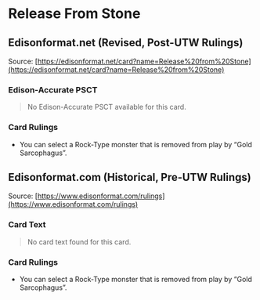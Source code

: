 # Release From Stone

## Edisonformat.net (Revised, Post-UTW Rulings)

Source: [https://edisonformat.net/card?name=Release%20from%20Stone](https://edisonformat.net/card?name=Release%20from%20Stone)

### Edison-Accurate PSCT

> No Edison-Accurate PSCT available for this card.

### Card Rulings

*   You can select a Rock-Type monster that is removed from play by “Gold Sarcophagus”.


## Edisonformat.com (Historical, Pre-UTW Rulings)

Source: [https://www.edisonformat.com/rulings](https://www.edisonformat.com/rulings)

### Card Text

> No card text found for this card.

### Card Rulings

*   You can select a Rock-Type monster that is removed from play by “Gold Sarcophagus”.


